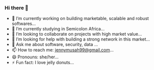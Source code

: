 ### Hi there 👋

<!--
**jenny-Musah/jenny-musah** is a ✨ _special_ ✨ repository because its `README.md` (this file) appears on your GitHub profile.

Here are some ideas to get you started:
-->

- 🔭 I’m currently working on building marketable, scalable and robust softwares...
- 🌱 I’m currently studying in Semicolon Africa...
- 👯 I’m looking to collaborate on projects with high market value...
- 🤔 I’m looking for help with building a strong network in this market...
- 💬 Ask me about software, security, data ...
- 📫 How to reach me: jennymusah99@gmail.com...
- 😄 Pronouns: she/her...
- ⚡ Fun fact: I love jelly donuts...

